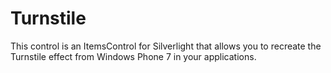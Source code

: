 Turnstile
=========

This control is an ItemsControl for Silverlight that allows you to recreate the Turnstile effect from Windows Phone 7 in your applications.